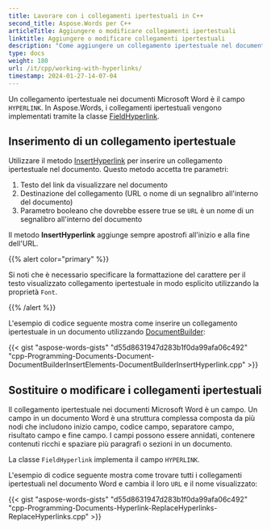 ```yaml
---
title: Lavorare con i collegamenti ipertestuali in C++
second_title: Aspose.Words per C++
articleTitle: Aggiungere o modificare collegamenti ipertestuali
linktitle: Aggiungere o modificare collegamenti ipertestuali
description: "Come aggiungere un collegamento ipertestuale nel documento utilizzando Aspose.Words per C++."
type: docs
weight: 180
url: /it/cpp/working-with-hyperlinks/
timestamp: 2024-01-27-14-07-04
---
```


Un collegamento ipertestuale nei documenti Microsoft Word è il campo `HYPERLINK`. In Aspose.Words, i collegamenti ipertestuali vengono implementati tramite la classe [FieldHyperlink](https://reference.aspose.com/words/cpp/aspose.words.fields/fieldhyperlink/).

## Inserimento di un collegamento ipertestuale

Utilizzare il metodo [InsertHyperlink](https://reference.aspose.com/words/cpp/aspose.words/documentbuilder/inserthyperlink/) per inserire un collegamento ipertestuale nel documento. Questo metodo accetta tre parametri:

1. Testo del link da visualizzare nel documento
2. Destinazione del collegamento (URL o nome di un segnalibro all'interno del documento)
3. Parametro booleano che dovrebbe essere true se `URL` è un nome di un segnalibro all'interno del documento

Il metodo **InsertHyperlink** aggiunge sempre apostrofi all'inizio e alla fine dell'URL.

{{% alert color="primary" %}}

Si noti che è necessario specificare la formattazione del carattere per il testo visualizzato collegamento ipertestuale in modo esplicito utilizzando la proprietà `Font`.

{{% /alert %}}

L'esempio di codice seguente mostra come inserire un collegamento ipertestuale in un documento utilizzando [DocumentBuilder](https://reference.aspose.com/words/cpp/aspose.words/documentbuilder/):

{{< gist "aspose-words-gists" "d55d8631947d283b1f0da99afa06c492" "cpp-Programming-Documents-Document-DocumentBuilderInsertElements-DocumentBuilderInsertHyperlink.cpp" >}}

## Sostituire o modificare i collegamenti ipertestuali

Il collegamento ipertestuale nei documenti Microsoft Word è un campo. Un campo in un documento Word è una struttura complessa composta da più nodi che includono inizio campo, codice campo, separatore campo, risultato campo e fine campo. I campi possono essere annidati, contenere contenuti ricchi e spaziare più paragrafi o sezioni in un documento.

La classe `FieldHyperlink` implementa il campo `HYPERLINK`.

L'esempio di codice seguente mostra come trovare tutti i collegamenti ipertestuali nel documento Word e cambia il loro `URL` e il nome visualizzato:

{{< gist "aspose-words-gists" "d55d8631947d283b1f0da99afa06c492" "cpp-Programming-Documents-Hyperlink-ReplaceHyperlinks-ReplaceHyperlinks.cpp" >}}
